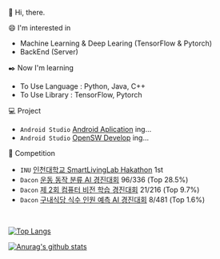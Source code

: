 :wave: Hi, there.

:smile: I'm interested in
 - Machine Learning & Deep Learing (TensorFlow & Pytorch)
 - BackEnd (Server)

:black_nib: Now I'm learning
 - To Use Language : Python, Java, C++
 - To Use Library : TensorFlow, Pytorch

:computer: Project
 - `Android Studio` [Android Aplication](https://github.com/anima0729/DoITMakeApplication) ing...
 - `Android Studio` [OpenSW Develop](https://github.com/Jarvas-2021/open-sw-dev) ing...

:triangular_flag_on_post: Competition
 - `INU` [인천대학교 SmartLivingLab Hakathon](https://github.com/anima0729/INU-SmartLivingLabHakathon) 1st
 - `Dacon` [운동 동작 분류 AI 경진대회](https://www.dacon.io/competitions/official/235689/overview/description/) 96/336 (Top 28.5%)
 - `Dacon`  [제 2회 컴퓨터 비전 학습 경진대회](https://dacon.io/competitions/official/235697/overview/description/) 21/216 (Top 9.7%)
 - `Dacon` [구내식당 식수 인원 예측 AI 경진대회](https://dacon.io/competitions/official/235743/overview/description) 8/481 (Top 1.6%)
<br>

[![Top Langs](https://github-readme-stats.vercel.app/api/top-langs/?username=anima0729&layout=compact)](https://github.com/anuraghazra/github-readme-stats)
 
[![Anurag's github stats](https://github-readme-stats.vercel.app/api?username=anima0729)](https://github.com/anuraghazra/github-readme-stats)

